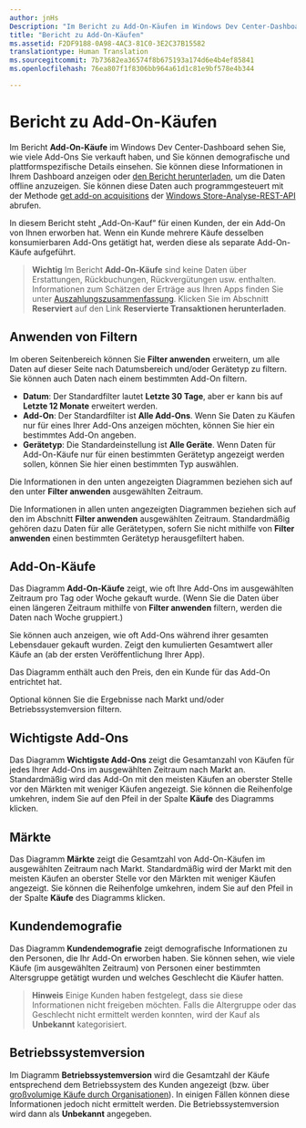 ```yaml
---
author: jnHs
Description: "Im Bericht zu Add-On-Käufen im Windows Dev Center-Dashboard sehen Sie, wie viele Add-Ons Sie verkauft haben, und Sie können demografische und plattformspezifische Details einsehen."
title: "Bericht zu Add-On-Käufen"
ms.assetid: F2DF9188-0A98-4AC3-81C0-3E2C37B15582
translationtype: Human Translation
ms.sourcegitcommit: 7b73682ea36574f8b675193a174d6e4b4ef85841
ms.openlocfilehash: 76ea807f1f8306bb964a61d1c81e9bf578e4b344

---
```


# Bericht zu Add-On-Käufen


Im Bericht **Add-On-Käufe** im Windows Dev Center-Dashboard sehen Sie, wie viele Add-Ons Sie verkauft haben, und Sie können demografische und plattformspezifische Details einsehen. Sie können diese Informationen in Ihrem Dashboard anzeigen oder [den Bericht herunterladen](download-analytic-reports.md), um die Daten offline anzuzeigen. Sie können diese Daten auch programmgesteuert mit der Methode [get add-on acquisitions](../monetize/get-in-app-acquisitions.md) der [Windows Store-Analyse-REST-API](../monetize/access-analytics-data-using-windows-store-services.md) abrufen.

In diesem Bericht steht „Add-On-Kauf“ für einen Kunden, der ein Add-On von Ihnen erworben hat. Wenn ein Kunde mehrere Käufe desselben konsumierbaren Add-Ons getätigt hat, werden diese als separate Add-On-Käufe aufgeführt.

> **Wichtig**  Im Bericht **Add-On-Käufe** sind keine Daten über Erstattungen, Rückbuchungen, Rückvergütungen usw. enthalten. Informationen zum Schätzen der Erträge aus Ihren Apps finden Sie unter [Auszahlungszusammenfassung](payout-summary.md). Klicken Sie im Abschnitt **Reserviert** auf den Link **Reservierte Transaktionen herunterladen**.

## Anwenden von Filtern


Im oberen Seitenbereich können Sie **Filter anwenden** erweitern, um alle Daten auf dieser Seite nach Datumsbereich und/oder Gerätetyp zu filtern. Sie können auch Daten nach einem bestimmten Add-On filtern.

-   **Datum**: Der Standardfilter lautet **Letzte 30 Tage**, aber er kann bis auf **Letzte 12 Monate** erweitert werden.
-   **Add-On**: Der Standardfilter ist **Alle Add-Ons**. Wenn Sie Daten zu Käufen nur für eines Ihrer Add-Ons anzeigen möchten, können Sie hier ein bestimmtes Add-On angeben.
-   **Gerätetyp**: Die Standardeinstellung ist **Alle Geräte**. Wenn Daten für Add-On-Käufe nur für einen bestimmten Gerätetyp angezeigt werden sollen, können Sie hier einen bestimmten Typ auswählen.

Die Informationen in den unten angezeigten Diagrammen beziehen sich auf den unter **Filter anwenden** ausgewählten Zeitraum.

Die Informationen in allen unten angezeigten Diagrammen beziehen sich auf den im Abschnitt **Filter anwenden** ausgewählten Zeitraum. Standardmäßig gehören dazu Daten für alle Gerätetypen, sofern Sie nicht mithilfe von **Filter anwenden** einen bestimmten Gerätetyp herausgefiltert haben.

## Add-On-Käufe


Das Diagramm **Add-On-Käufe** zeigt, wie oft Ihre Add-Ons im ausgewählten Zeitraum pro Tag oder Woche gekauft wurde. (Wenn Sie die Daten über einen längeren Zeitraum mithilfe von **Filter anwenden** filtern, werden die Daten nach Woche gruppiert.)

Sie können auch anzeigen, wie oft Add-Ons während ihrer gesamten Lebensdauer gekauft wurden. Zeigt den kumulierten Gesamtwert aller Käufe an (ab der ersten Veröffentlichung Ihrer App).

Das Diagramm enthält auch den Preis, den ein Kunde für das Add-On entrichtet hat.

Optional können Sie die Ergebnisse nach Markt und/oder Betriebssystemversion filtern.

## Wichtigste Add-Ons

Das Diagramm **Wichtigste Add-Ons** zeigt die Gesamtanzahl von Käufen für jedes Ihrer Add-Ons im ausgewählten Zeitraum nach Markt an. Standardmäßig wird das Add-On mit den meisten Käufen an oberster Stelle vor den Märkten mit weniger Käufen angezeigt. Sie können die Reihenfolge umkehren, indem Sie auf den Pfeil in der Spalte **Käufe** des Diagramms klicken.

## Märkte

Das Diagramm **Märkte** zeigt die Gesamtzahl von Add-On-Käufen im ausgewählten Zeitraum nach Markt. Standardmäßig wird der Markt mit den meisten Käufen an oberster Stelle vor den Märkten mit weniger Käufen angezeigt. Sie können die Reihenfolge umkehren, indem Sie auf den Pfeil in der Spalte **Käufe** des Diagramms klicken.

## Kundendemografie

Das Diagramm **Kundendemografie** zeigt demografische Informationen zu den Personen, die Ihr Add-On erworben haben. Sie können sehen, wie viele Käufe (im ausgewählten Zeitraum) von Personen einer bestimmten Altersgruppe getätigt wurden und welches Geschlecht die Käufer hatten.

> **Hinweis**  Einige Kunden haben festgelegt, dass sie diese Informationen nicht freigeben möchten. Falls die Altergruppe oder das Geschlecht nicht ermittelt werden konnten, wird der Kauf als **Unbekannt** kategorisiert.

## Betriebssystemversion

Im Diagramm **Betriebssystemversion** wird die Gesamtzahl der Käufe entsprechend dem Betriebssystem des Kunden angezeigt (bzw. über [großvolumige Käufe durch Organisationen](organizational-licensing.md)). In einigen Fällen können diese Informationen jedoch nicht ermittelt werden. Die Betriebssystemversion wird dann als **Unbekannt** angegeben.

 

 



<!--HONumber=Nov16_HO1-->


